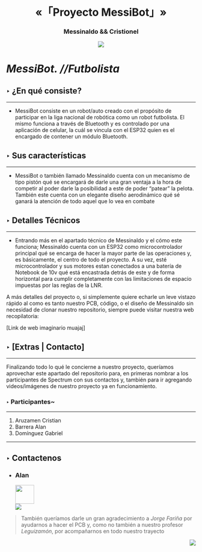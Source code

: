 <h1 align="center" >
  «「Proyecto MessiBot」»
</h1>

<h3 align="center">Messinaldo && Cristionel</h3>
<p align="center">
  <a href="#">
    <img src="https://images-wixmp-ed30a86b8c4ca887773594c2.wixmp.com/f/c505d29b-adb3-432b-8f72-bbe80d295bfc/d29rv47-82a38269-5fe0-4376-a129-a0a860ab04a3.png/v1/fill/w_240,h_40/page_divider_by_lithiumharddrive_d29rv47-fullview.png?token=eyJ0eXAiOiJKV1QiLCJhbGciOiJIUzI1NiJ9.eyJzdWIiOiJ1cm46YXBwOjdlMGQxODg5ODIyNjQzNzNhNWYwZDQxNWVhMGQyNmUwIiwiaXNzIjoidXJuOmFwcDo3ZTBkMTg4OTgyMjY0MzczYTVmMGQ0MTVlYTBkMjZlMCIsIm9iaiI6W1t7ImhlaWdodCI6Ijw9NDAiLCJwYXRoIjoiXC9mXC9jNTA1ZDI5Yi1hZGIzLTQzMmItOGY3Mi1iYmU4MGQyOTViZmNcL2QyOXJ2NDctODJhMzgyNjktNWZlMC00Mzc2LWExMjktYTBhODYwYWIwNGEzLnBuZyIsIndpZHRoIjoiPD0yNDAifV1dLCJhdWQiOlsidXJuOnNlcnZpY2U6aW1hZ2Uub3BlcmF0aW9ucyJdfQ.TzFDCotRxk54F3k7_tye9ged14-oTBKr3GQPSO4eMRA" class="manzana">
  </a>
</p>





# *MessiBot.                  //Futbolista*

## ‣  ¿En qué consiste?

---

- MessiBot consiste en un robot/auto creado con el propósito de participar en la liga nacional de robótica como un robot futbolista. El mismo funciona a través de Bluetooth y es controlado por una aplicación de celular, la cuál se vincula con el ESP32 quien es el encargado de contener un módulo Bluetooth.

## ‣  Sus características

---

- MessiBot o también llamado Messinaldo cuenta con un mecanismo de tipo pistón qué se encargará de darle una gran ventaja a la hora de competir al poder darle la posibilidad a este de poder “patear” la pelota. También este cuenta con un elegante diseño aerodinámico qué sé ganará la atención de todo aquel que lo vea en combate

## ‣  Detalles Técnicos

---

- Entrando más en el apartado técnico de Messinaldo y el cómo este funciona; Messinaldo cuenta con un ESP32 como microcontrolador principal qué se encarga de hacer la mayor parte de las operaciones y, es básicamente, el centro de todo el proyecto. A su vez, esté microcontrolador y sus motores estan conectados a una batería de Notebook de 10v qué está encastrada detrás de este y de forma horizontal para cumplir completamente con las limitaciones de espacio impuestas por las reglas de la LNR.

A más detalles del proyecto o, si simplemente quiere echarle un leve vistazo rápido al como es tanto nuestro PCB, código, o el diseño de Messinaldo sin necesidad de clonar nuestro repositorio, siempre puede visitar nuestra web recopilatoria: 

[Link de web imaginario muajaj]

## ‣ [Extras | Contacto]

---

Finalizando todo lo qué le concierne a nuestro proyecto, queríamos aprovechar este apartado del repositorio para, en primeras nombrar a los participantes de Spectrum con sus contactos y, también para ir agregando videos/imágenes de nuestro proyecto ya en funcionamiento.

### ‣ Participantes~

---

1. Aruzamen Cristian
2. Barrera Alan
3. Domínguez Gabriel
<!--Redes Sociales-->

---

## ‣ Contactenos

- ### **Alan** 
  
  <div>

     <a>
     <img width="50" height="50" src="https://images-wixmp-ed30a86b8c4ca887773594c2.wixmp.com/f/146b9772-f654-4025-91a3-d6428da8b5af/dd6ybyb-3e38cd6a-419a-4863-93e3-834af35eabd6.png?token=eyJ0eXAiOiJKV1QiLCJhbGciOiJIUzI1NiJ9.eyJzdWIiOiJ1cm46YXBwOjdlMGQxODg5ODIyNjQzNzNhNWYwZDQxNWVhMGQyNmUwIiwiaXNzIjoidXJuOmFwcDo3ZTBkMTg4OTgyMjY0MzczYTVmMGQ0MTVlYTBkMjZlMCIsIm9iaiI6W1t7InBhdGgiOiJcL2ZcLzE0NmI5NzcyLWY2NTQtNDAyNS05MWEzLWQ2NDI4ZGE4YjVhZlwvZGQ2eWJ5Yi0zZTM4Y2Q2YS00MTlhLTQ4NjMtOTNlMy04MzRhZjM1ZWFiZDYucG5nIn1dXSwiYXVkIjpbInVybjpzZXJ2aWNlOmZpbGUuZG93bmxvYWQiXX0.svA1xGFGPktS4Vb7KXEOMYp4MouuD5_5kctJqxN7tNA">
   </a>


  </div>
  <img src="https://images-wixmp-ed30a86b8c4ca887773594c2.wixmp.com/f/d8caf42d-4a95-48a9-964c-14ce6134b5c1/d56ihlz-7a7defc6-494b-4169-b76f-d0699ea753f9.png/v1/fill/w_242,h_15/lace_and_hearts_border_by_socksyy_d56ihlz-fullview.png?token=eyJ0eXAiOiJKV1QiLCJhbGciOiJIUzI1NiJ9.eyJzdWIiOiJ1cm46YXBwOjdlMGQxODg5ODIyNjQzNzNhNWYwZDQxNWVhMGQyNmUwIiwiaXNzIjoidXJuOmFwcDo3ZTBkMTg4OTgyMjY0MzczYTVmMGQ0MTVlYTBkMjZlMCIsIm9iaiI6W1t7ImhlaWdodCI6Ijw9MTUiLCJwYXRoIjoiXC9mXC9kOGNhZjQyZC00YTk1LTQ4YTktOTY0Yy0xNGNlNjEzNGI1YzFcL2Q1NmlobHotN2E3ZGVmYzYtNDk0Yi00MTY5LWI3NmYtZDA2OTllYTc1M2Y5LnBuZyIsIndpZHRoIjoiPD0yNDIifV1dLCJhdWQiOlsidXJuOnNlcnZpY2U6aW1hZ2Uub3BlcmF0aW9ucyJdfQ.kCMhTTXR3XvGBmMD-4ZM6dnc63zh2CVzgwohOPnUccc">

> También queríamos darle un gran agradecimiento a *Jorge Fariña* por ayudarnos a hacer el PCB y, como no también a nuestro profesor *Leguizamón*, por acompañarnos en todo nuestro trayecto






<!-- PATO -->
<p align="end">
 <img src="https://images-wixmp-ed30a86b8c4ca887773594c2.wixmp.com/f/b7521c59-9c6d-4e12-8627-6411b1388bfb/ddmgbwy-60b4b68a-ffd3-45e3-8772-545ca4ac1f17.gif?token=eyJ0eXAiOiJKV1QiLCJhbGciOiJIUzI1NiJ9.eyJzdWIiOiJ1cm46YXBwOjdlMGQxODg5ODIyNjQzNzNhNWYwZDQxNWVhMGQyNmUwIiwiaXNzIjoidXJuOmFwcDo3ZTBkMTg4OTgyMjY0MzczYTVmMGQ0MTVlYTBkMjZlMCIsIm9iaiI6W1t7InBhdGgiOiJcL2ZcL2I3NTIxYzU5LTljNmQtNGUxMi04NjI3LTY0MTFiMTM4OGJmYlwvZGRtZ2J3eS02MGI0YjY4YS1mZmQzLTQ1ZTMtODc3Mi01NDVjYTRhYzFmMTcuZ2lmIn1dXSwiYXVkIjpbInVybjpzZXJ2aWNlOmZpbGUuZG93bmxvYWQiXX0.CydiJa-HZAEy-jOX2Y67Oiuugi3POmBW1QISPhi3vrs">
 </p>


